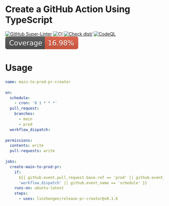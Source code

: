 # Create a GitHub Action Using TypeScript

[![GitHub Super-Linter](https://github.com/actions/typescript-action/actions/workflows/linter.yml/badge.svg)](https://github.com/super-linter/super-linter)
![CI](https://github.com/actions/typescript-action/actions/workflows/ci.yml/badge.svg)
[![Check dist/](https://github.com/actions/typescript-action/actions/workflows/check-dist.yml/badge.svg)](https://github.com/actions/typescript-action/actions/workflows/check-dist.yml)
[![CodeQL](https://github.com/actions/typescript-action/actions/workflows/codeql-analysis.yml/badge.svg)](https://github.com/actions/typescript-action/actions/workflows/codeql-analysis.yml)
[![Coverage](./badges/coverage.svg)](./badges/coverage.svg)

# Usage

```yaml
name: main-to-prod-pr-creator

on:
  schedule:
    - cron: '0 1 * * *'
  pull_request:
    branches:
      - main
      - prod
  workflow_dispatch:

permissions:
  contents: write
  pull-requests: write

jobs:
  create-main-to-prod-pr:
    if:
      ${{ github.event.pull_request.base.ref == 'prod' || github.event_name ==
      'workflow_dispatch' || github.event_name == 'schedule' }}
    runs-on: ubuntu-latest
    steps:
      - uses: linzhengen/release-pr-creator@v0.1.6
```
